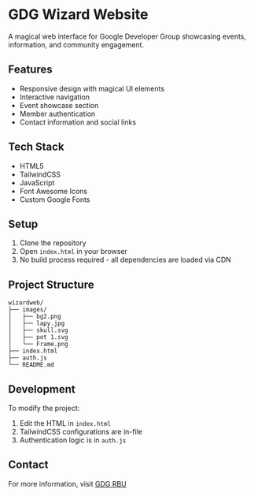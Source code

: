 # GDG Wizard Website

A magical web interface for Google Developer Group showcasing events, information, and community engagement.

## Features

- Responsive design with magical UI elements
- Interactive navigation
- Event showcase section
- Member authentication
- Contact information and social links

## Tech Stack

- HTML5
- TailwindCSS
- JavaScript
- Font Awesome Icons
- Custom Google Fonts

## Setup

1. Clone the repository
2. Open `index.html` in your browser
3. No build process required - all dependencies are loaded via CDN

## Project Structure

```
wizardweb/
├── images/
│   ├── bg2.png
│   ├── lapy.jpg
│   ├── skull.svg
│   ├── pot 1.svg
│   └── Frame.png
├── index.html
├── auth.js
└── README.md
```

## Development

To modify the project:

1. Edit the HTML in `index.html`
2. TailwindCSS configurations are in-file
3. Authentication logic is in `auth.js`

## Contact

For more information, visit [GDG RBU](http://rbu.gdgoc.one)
